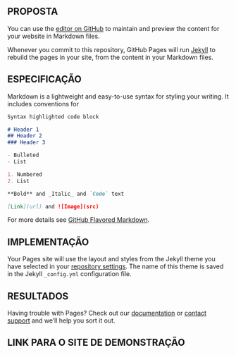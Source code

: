 ## PROPOSTA

You can use the [editor on GitHub](https://github.com/nazlisetton/tcc-page/edit/master/README.md) to maintain and preview the content for your website in Markdown files.

Whenever you commit to this repository, GitHub Pages will run [Jekyll](https://jekyllrb.com/) to rebuild the pages in your site, from the content in your Markdown files.

## ESPECIFICAÇÃO

Markdown is a lightweight and easy-to-use syntax for styling your writing. It includes conventions for

```markdown
Syntax highlighted code block

# Header 1
## Header 2
### Header 3

- Bulleted
- List

1. Numbered
2. List

**Bold** and _Italic_ and `Code` text

[Link](url) and ![Image](src)
```

For more details see [GitHub Flavored Markdown](https://guides.github.com/features/mastering-markdown/).

## IMPLEMENTAÇÃO

Your Pages site will use the layout and styles from the Jekyll theme you have selected in your [repository settings](https://github.com/nazlisetton/tcc-page/settings). The name of this theme is saved in the Jekyll `_config.yml` configuration file.

## RESULTADOS

Having trouble with Pages? Check out our [documentation](https://help.github.com/categories/github-pages-basics/) or [contact support](https://github.com/contact) and we’ll help you sort it out.

## LINK PARA O SITE DE DEMONSTRAÇÃO
